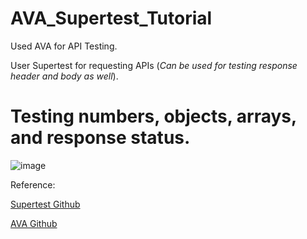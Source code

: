 # AVA_Supertest_Tutorial

Used AVA for API Testing.

User Supertest for requesting APIs (_Can be used for testing response header and body as well_). 

# Testing numbers, objects, arrays, and response status.
![image](https://github.com/duc-beluga/AVA_Supertest_Tutorial/assets/98554622/bfa5b463-1705-453b-8094-bc78257724fb)

Reference:

[Supertest Github](https://github.com/ladjs/supertest)

[AVA Github](https://github.com/avajs/ava)
